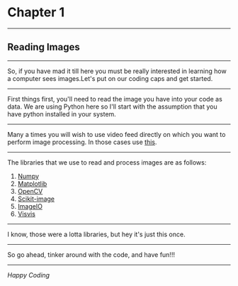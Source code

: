 # Chapter 1 #
- - - -

## Reading Images ##

- - - -
So, if you have mad it till here you must be really interested in learning how a computer sees images.Let's put on our coding caps and get started. 
- - - -
First things first, you'll need to read the image you have into your code as data. We are using Python here so I'll start with the assumption that you have python installed in your system.
- - - -
Many a times you will wish to use video feed directly on which you want to perform image processing. In those cases use [this](https://github.com/ayulockin/Introduction-to-Image-Processing/blob/master/reading_images/read_images_video.py).
- - - - 

The libraries that we use to read and process images are as follows:

1. [Numpy](https://pypi.org/project/numpy/)
2. [Matplotlib](https://pypi.org/project/matplotlib/)
3. [OpenCV](https://pypi.org/project/opencv-python/)
4. [Scikit-image](http://scikit-image.org/docs/dev/install.html)
5. [ImageIO](https://imageio.readthedocs.io/en/stable/installation.html)
6. [Visvis](https://pypi.org/project/visvis/)
- - - -
I know, those were a lotta libraries, but hey it's just this once.
- - - -
So go ahead, tinker around with the code, and have fun!!!
- - - -

*Happy Coding*

